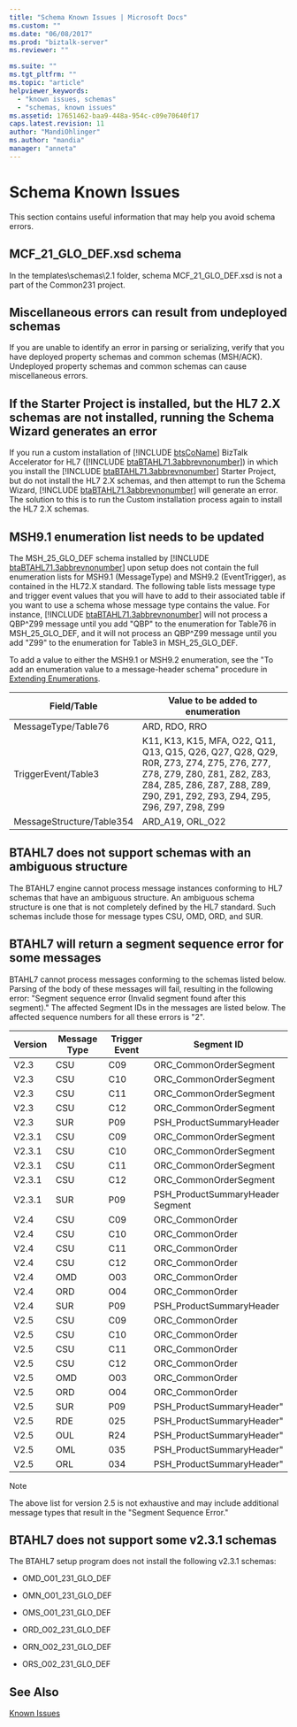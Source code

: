 ```yaml
---
title: "Schema Known Issues | Microsoft Docs"
ms.custom: ""
ms.date: "06/08/2017"
ms.prod: "biztalk-server"
ms.reviewer: ""

ms.suite: ""
ms.tgt_pltfrm: ""
ms.topic: "article"
helpviewer_keywords: 
  - "known issues, schemas"
  - "schemas, known issues"
ms.assetid: 17651462-baa9-448a-954c-c09e70640f17
caps.latest.revision: 11
author: "MandiOhlinger"
ms.author: "mandia"
manager: "anneta"
---
```

# Schema Known Issues
This section contains useful information that may help you avoid schema errors.  
  
## MCF_21_GLO_DEF.xsd schema  
 In the templates\schemas\2.1 folder, schema MCF_21_GLO_DEF.xsd is not a part of the Common231 project.  
  
## Miscellaneous errors can result from undeployed schemas  
 If you are unable to identify an error in parsing or serializing, verify that you have deployed property schemas and common schemas (MSH/ACK). Undeployed property schemas and common schemas can cause miscellaneous errors.  
  
## If the Starter Project is installed, but the HL7 2.X schemas are not installed, running the Schema Wizard generates an error  
 If you run a custom installation of [!INCLUDE [btsCoName](../../includes/btsconame-md.md)] BizTalk Accelerator for HL7 ([!INCLUDE [btaBTAHL71.3abbrevnonumber](../../includes/btabtahl71-3abbrevnonumber-md.md)]) in which you install the [!INCLUDE [btaBTAHL71.3abbrevnonumber](../../includes/btabtahl71-3abbrevnonumber-md.md)] Starter Project, but do not install the HL7 2.X schemas, and then attempt to run the Schema Wizard, [!INCLUDE [btaBTAHL71.3abbrevnonumber](../../includes/btabtahl71-3abbrevnonumber-md.md)] will generate an error. The solution to this is to run the Custom installation process again to install the HL7 2.X schemas.  
  
## MSH9.1 enumeration list needs to be updated  
 The MSH_25_GLO_DEF schema installed by [!INCLUDE [btaBTAHL71.3abbrevnonumber](../../includes/btabtahl71-3abbrevnonumber-md.md)] upon setup does not contain the full enumeration lists for MSH9.1 (MessageType) and MSH9.2 (EventTrigger), as contained in the HL72.X standard. The following table lists message type and trigger event values that you will have to add to their associated table if you want to use a schema whose message type contains the value. For instance, [!INCLUDE [btaBTAHL71.3abbrevnonumber](../../includes/btabtahl71-3abbrevnonumber-md.md)] will not process a QBP^Z99 message until you add "QBP" to the enumeration for Table76 in MSH_25_GLO_DEF, and it will not process an QBP^Z99 message until you add "Z99" to the enumeration for Table3 in MSH_25_GLO_DEF.  
  
 To add a value to either the MSH9.1 or MSH9.2 enumeration, see the "To add an enumeration value to a message-header schema" procedure in [Extending Enumerations](../../adapters-and-accelerators/accelerator-hl7/extending-enumerations.md).  
  
|Field/Table|Value to be added to enumeration|  
|------------------|--------------------------------------|  
|MessageType/Table76|ARD, RDO, RRO|  
|TriggerEvent/Table3|K11, K13, K15, MFA, O22, Q11, Q13, Q15, Q26, Q27, Q28, Q29, R0R, Z73, Z74, Z75, Z76, Z77, Z78, Z79, Z80, Z81, Z82, Z83, Z84, Z85, Z86, Z87, Z88, Z89, Z90, Z91, Z92, Z93, Z94, Z95, Z96, Z97, Z98, Z99|  
|MessageStructure/Table354|ARD_A19, ORL_O22|  
  
## BTAHL7 does not support schemas with an ambiguous structure  
 The BTAHL7 engine cannot process message instances conforming to HL7 schemas that have an ambiguous structure. An ambiguous schema structure is one that is not completely defined by the HL7 standard. Such schemas include those for message types CSU, OMD, ORD, and SUR.  
  
## BTAHL7 will return a segment sequence error for some messages  
 BTAHL7 cannot process messages conforming to the schemas listed below. Parsing of the body of these messages will fail, resulting in the following error: "Segment sequence error (Invalid segment found after this segment)." The affected Segment IDs in the messages are listed below. The affected sequence numbers for all these errors is "2".  
  
|Version|Message Type|Trigger Event|Segment ID|  
|-------------|------------------|-------------------|----------------|  
|V2.3|CSU|C09|ORC_CommonOrderSegment|  
|V2.3|CSU|C10|ORC_CommonOrderSegment|  
|V2.3|CSU|C11|ORC_CommonOrderSegment|  
|V2.3|CSU|C12|ORC_CommonOrderSegment|  
|V2.3|SUR|P09|PSH_ProductSummaryHeader|  
|V2.3.1|CSU|C09|ORC_CommonOrderSegment|  
|V2.3.1|CSU|C10|ORC_CommonOrderSegment|  
|V2.3.1|CSU|C11|ORC_CommonOrderSegment|  
|V2.3.1|CSU|C12|ORC_CommonOrderSegment|  
|V2.3.1|SUR|P09|PSH_ProductSummaryHeader<br />Segment|  
|V2.4|CSU|C09|ORC_CommonOrder|  
|V2.4|CSU|C10|ORC_CommonOrder|  
|V2.4|CSU|C11|ORC_CommonOrder|  
|V2.4|CSU|C12|ORC_CommonOrder|  
|V2.4|OMD|O03|ORC_CommonOrder|  
|V2.4|ORD|O04|ORC_CommonOrder|  
|V2.4|SUR|P09|PSH_ProductSummaryHeader|  
|V2.5|CSU|C09|ORC_CommonOrder|  
|V2.5|CSU|C10|ORC_CommonOrder|  
|V2.5|CSU|C11|ORC_CommonOrder|  
|V2.5|CSU|C12|ORC_CommonOrder|  
|V2.5|OMD|O03|ORC_CommonOrder|  
|V2.5|ORD|O04|ORC_CommonOrder|  
|V2.5|SUR|P09|PSH_ProductSummaryHeader"|  
|V2.5|RDE|025|PSH_ProductSummaryHeader"|  
|V2.5|OUL|R24|PSH_ProductSummaryHeader"|  
|V2.5|OML|035|PSH_ProductSummaryHeader"|  
|V2.5|ORL|034|PSH_ProductSummaryHeader"|  
  
> [!NOTE]
>  The above list for version 2.5 is not exhaustive and may include additional message types that result in the "Segment Sequence Error."  
  
## BTAHL7 does not support some v2.3.1 schemas  
 The BTAHL7 setup program does not install the following v2.3.1 schemas:  
  
-   OMD_O01_231_GLO_DEF  
  
-   OMN_O01_231_GLO_DEF  
  
-   OMS_O01_231_GLO_DEF  
  
-   ORD_O02_231_GLO_DEF  
  
-   ORN_O02_231_GLO_DEF  
  
-   ORS_O02_231_GLO_DEF  
  
## See Also  
 [Known Issues](../../adapters-and-accelerators/accelerator-hl7/known-issues1.md)